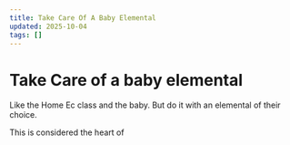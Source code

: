 ```yaml
---
title: Take Care Of A Baby Elemental
updated: 2025-10-04
tags: []
---
```


# Take Care of a baby elemental

Like the Home Ec class and the baby. But do it with an elemental of their choice.

This is considered the heart of

